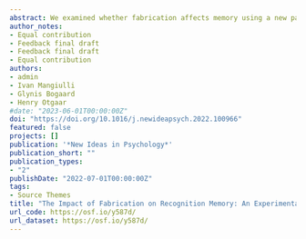 ```yaml
---
abstract: We examined whether fabrication affects memory using a new paradigm combining the Deese/Roediger-McDermott paradigm (DRM) and the Amsterdam Short Term Memory task (ASTM). Participants were assigned to either a forced fabrication or honest condition, and encoded emotionally-negative and neutral wordlists by reading words out loud. The wordlists contained words that were associatively related to each other (e.g., symphony, sound, piano, radio, sing, orchestra), and converged to a non-presented critical word (e.g., music). Next, all participants had to indicate two words that were previously read out loud. However, participants in the forced fabrication condition had to fabricate that they read two additional words out loud, which were associated to the same DRM list. Participants in the forced fabrication condition formed false memories for their self-generated fabrications. Although fabrication did not increase spontaneous false memory rates for non-presented critical words, our results did highlight the perils of forcing people to fabricate.
author_notes:
- Equal contribution
- Feedback final draft
- Feedback final draft
- Equal contribution
authors:
- admin
- Ivan Mangiulli
- Glynis Bogaard
- Henry Otgaar
#date: "2023-06-01T00:00:00Z"
doi: "https://doi.org/10.1016/j.newideapsych.2022.100966"
featured: false
projects: []
publication: '*New Ideas in Psychology*'
publication_short: ""
publication_types:
- "2"
publishDate: "2022-07-01T00:00:00Z"
tags:
- Source Themes
title: "The Impact of Fabrication on Recognition Memory: An Experimental Study"
url_code: https://osf.io/y587d/
url_dataset: https://osf.io/y587d/
---
```




